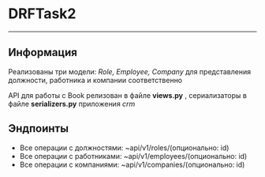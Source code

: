 # DRFTask2
____

##  Информация 

Реализованы три модели: *Role, Employee, Company* для представления должности, работника и компании соответственно

API для работы с Book релизован в файле __views.py__ , сериализаторы в файле __serializers.py__ приложения *crm*

## Эндпоинты
- Все операции с должностями: ~api/v1/roles/(опционально: id)
- Все операции с работниками: ~api/v1/employees/(опционально: id)
- Все операции с компаниями: ~api/v1/companies/(опционально: id)